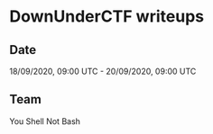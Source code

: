 # DownUnderCTF writeups

## Date
18/09/2020, 09:00 UTC - 20/09/2020, 09:00 UTC

## Team
You Shell Not Bash
